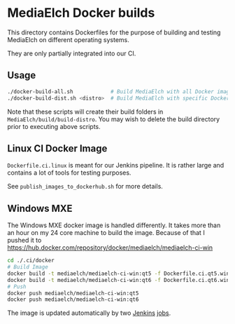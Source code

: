 # MediaElch Docker builds

This directory contains Dockerfiles for the purpose of building
and testing MediaElch on different operating systems.

They are only partially integrated into our CI.

## Usage

```sh
./docker-build-all.sh            # Build MediaElch with all Docker images
./docker-build-dist.sh <distro>  # Build MediaElch with specific Docker image
```

Note that these scripts will create their build folders in `MediaElch/build/build-distro`.
You may wish to delete the build directory prior to executing above scripts.

## Linux CI Docker Image

`Dockerfile.ci.linux` is meant for our Jenkins pipeline.  It is rather large
and contains a lot of tools for testing purposes.

See `publish_images_to_dockerhub.sh` for more details.

## Windows MXE

The Windows MXE docker image is handled differently. It takes more than
an hour on my 24 core machine to build the image. Because of that I pushed it
to <https://hub.docker.com/repository/docker/mediaelch/mediaelch-ci-win>

```sh
cd ./.ci/docker
# Build Image
docker build -t mediaelch/mediaelch-ci-win:qt5 -f Dockerfile.ci.qt5.windows .
docker build -t mediaelch/mediaelch-ci-win:qt6 -f Dockerfile.ci.qt6.windows .
# Push
docker push mediaelch/mediaelch-ci-win:qt5
docker push mediaelch/mediaelch-ci-win:qt6
```

The image is updated automatically by two
[Jenkins](../jenkins/BuildDockerMxeImageQt5.groovy)
[jobs](../jenkins/BuildDockerMxeImageQt6.groovy).
